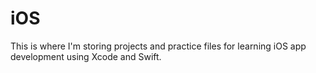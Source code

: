 # iOS
This is where I'm storing projects and practice files for learning iOS app development using Xcode and Swift.
